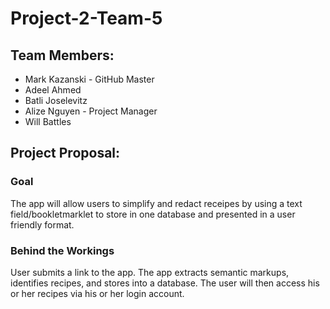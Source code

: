 # Project-2-Team-5

## Team Members:
* Mark Kazanski - GitHub Master
* Adeel Ahmed
* Batli Joselevitz
* Alize Nguyen - Project Manager
* Will Battles

## Project Proposal:

### Goal
The app will allow users to simplify and redact receipes by using a text field/bookletmarklet to store in one database and presented in a user friendly format. 

### Behind the Workings
User submits a link to the app. The app extracts semantic markups, identifies recipes, and stores into a database. The user will then access his or her recipes via his or her login account. 
